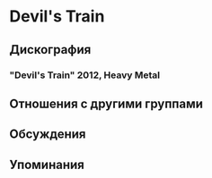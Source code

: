 # Devil's Train



## Дискография

### "Devil's Train" 2012, Heavy Metal




## Отношения с другими группами


## Обсуждения


## Упоминания

